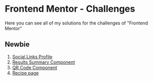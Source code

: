 <h1>Frontend Mentor - Challenges</h1>
<p>Here you can see all of my solutions for the challenges of "Frontend Mentor"</p>

<h2>Newbie</h2>
<ol>
  <li><a href="https://github.com/GabrielChiarelli/social-links-profile-frontend-mentor-newbie-01" target="_blank">Social Links Profile</a></li>
  <li><a href="https://github.com/GabrielChiarelli/results-summary-component-frontend-mentor-newbie-02" target="_blank">Results Summary Component</li>
  <li><a href="https://github.com/GabrielChiarelli/qr-code-component-frontend-mentor-newbie-03" target="_blank">QR Code Component</a></li>
  <li><a href="https://github.com/GabrielChiarelli/recipe-page-frontend-mentor-newbie-04" target="_blank">Recipe page</a></li>
</ol>
